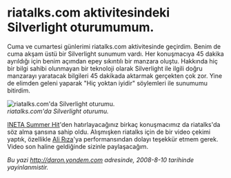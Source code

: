 # riatalks.com aktivitesindeki Silverlight oturumumum.
Cuma ve cumartesi günlerimi riatalks.com aktivitesinde geçirdim. Benim
de cuma akşam üstü bir Silverlight sunumum vardı. Her konuşmacıya 45
dakika ayrıldığı için benim açımdan epey sıkıntılı bir manzara oluştu.
Hakkında hiç bir bilgi sahibi olunmayan bir teknoloji olarak Silverlight
ile ilgili doğru manzarayı yaratacak bilgileri 45 dakikada aktarmak
gerçekten çok zor. Yine de elimden geleni yaparak "Hiç yoktan iyidir"
söylemleri ile sunumumu bitirdim.

![riatalks.com'da Silverlight
oturumu.](media/riatalks_com_aktivitesindeki_Silverlight_oturumumum/09082008_1.jpg)\
*riatalks.com'da Silverlight oturumu.*

[INETA Summer
Hit](http://daron.yondem.com/tr/post/fea77806-5c57-4510-9008-ac286f29f8f0)'den
hatırlayacağınız birkaç konuşmacımız da riatalks'da söz alma şansına
sahip oldu. Alışmışken riatalks için de bir video çekimi yaptık,
özellikle [Ali Rıza](http://www.alibabaoglan.com/)'ya performansından
dolayı teşekkür etmem gerek. Video son haline geldiğinde sizinle
paylaşacağım.



*Bu yazi http://daron.yondem.com adresinde, 2008-8-10 tarihinde yayinlanmistir.*
